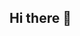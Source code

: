 ## Hi there 👋

<!--
**sdavis1013/sdavis1013** is a ✨ _special_ ✨ repository because its `README.md` (this file) appears on your GitHub profile.

Here are some ideas to get you started:

- 🌱 I’m currently learning how to use GitHub
- 💬 Ask me about genealogy
- 📫 How to reach me: spda1013@gmail.com
- 😄 Pronouns: he/him
- Have a nice day!
-->
